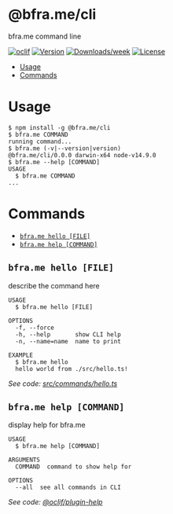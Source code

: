 @bfra.me/cli
============

bfra.me command line

[![oclif](https://img.shields.io/badge/cli-oclif-brightgreen.svg)](https://oclif.io)
[![Version](https://img.shields.io/npm/v/@bfra.me/cli.svg)](https://npmjs.org/package/@bfra.me/cli)
[![Downloads/week](https://img.shields.io/npm/dw/@bfra.me/cli.svg)](https://npmjs.org/package/@bfra.me/cli)
[![License](https://img.shields.io/npm/l/@bfra.me/cli.svg)](https://github.com/bfra-me/works/blob/master/package.json)

<!-- toc -->
* [Usage](#usage)
* [Commands](#commands)
<!-- tocstop -->
# Usage
<!-- usage -->
```sh-session
$ npm install -g @bfra.me/cli
$ bfra.me COMMAND
running command...
$ bfra.me (-v|--version|version)
@bfra.me/cli/0.0.0 darwin-x64 node-v14.9.0
$ bfra.me --help [COMMAND]
USAGE
  $ bfra.me COMMAND
...
```
<!-- usagestop -->
# Commands
<!-- commands -->
* [`bfra.me hello [FILE]`](#bframe-hello-file)
* [`bfra.me help [COMMAND]`](#bframe-help-command)

## `bfra.me hello [FILE]`

describe the command here

```
USAGE
  $ bfra.me hello [FILE]

OPTIONS
  -f, --force
  -h, --help       show CLI help
  -n, --name=name  name to print

EXAMPLE
  $ bfra.me hello
  hello world from ./src/hello.ts!
```

_See code: [src/commands/hello.ts](https://github.com/bfra-me/works/blob/v0.0.0/src/commands/hello.ts)_

## `bfra.me help [COMMAND]`

display help for bfra.me

```
USAGE
  $ bfra.me help [COMMAND]

ARGUMENTS
  COMMAND  command to show help for

OPTIONS
  --all  see all commands in CLI
```

_See code: [@oclif/plugin-help](https://github.com/oclif/plugin-help/blob/v3.2.0/src/commands/help.ts)_
<!-- commandsstop -->
